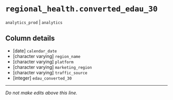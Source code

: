 # `regional_health.converted_edau_30`
`analytics_prod` | `analytics`

## Column details
* [date]      `calendar_date`
* [character varying] `region_name`
* [character varying] `platform`
* [character varying] `marketing_region`
* [character varying] `traffic_source`
* [integer]   `edau_converted_30`

-------------------------------------------------------------------------------
*Do not make edits above this line.*
